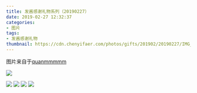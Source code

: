 ```yaml
---
title: 发酱感谢礼物系列（20190227）
date: 2019-02-27 12:32:37
categories:
- 图片
tags:
- 发酱感谢礼物
thumbnail: https://cdn.chenyifaer.com/photos/gifts/201902/20190227/IMG_5643.JPG
---
```


图片来自于<a href="https://weibo.com/p/1005051720171447" target="_blank">quanmmmmm</a>

![](https://cdn.chenyifaer.com/photos/gifts/201902/20190227/IMG_5643.JPG)

<!--more-->

![](https://cdn.chenyifaer.com/photos/gifts/201902/20190227/IMG_5644.JPG)
![](https://cdn.chenyifaer.com/photos/gifts/201902/20190227/IMG_5645.JPG)
![](https://cdn.chenyifaer.com/photos/gifts/201902/20190227/IMG_5646.JPG)
![](https://cdn.chenyifaer.com/photos/gifts/201902/20190227/IMG_5647.JPG)
